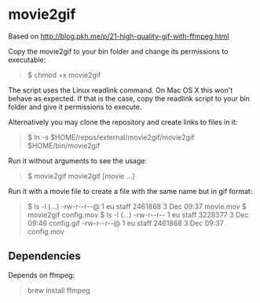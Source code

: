 # movie2gif

Based on http://blog.pkh.me/p/21-high-quality-gif-with-ffmpeg.html

Copy the movie2gif to your bin folder and change its permissions to executable:

> $ chmod +x movie2gif

The script uses the Linux readlink command. On Mac OS X this won't behave as expected. If that is the case, copy the readlink script to your bin folder and give it permissions to execute.

Alternatively you may clone the repository and create links to files in it:
> $ ln -s $HOME/repos/external/movie2gif/movie2gif $HOME/bin/movie2gif

Run it without arguments to see the usage:
> $ movie2gif 
> movie2gif <movie> [movie ...]

Run it with a movie file to create a file with the same name but in gif format:
> $ ls -l
> (...)
> -rw-r--r--@ 1 eu  staff  2461868  3 Dec 09:37 movie.mov
> $ movie2gif config.mov 
> $ ls -l
> (...)
> -rw-r--r--  1 eu  staff  3228377  3 Dec 09:46 config.gif
> -rw-r--r--@ 1 eu  staff  2461868  3 Dec 09:37 config.mov

## Dependencies

Depends on ffmpeg:

> brew install ffmpeg
